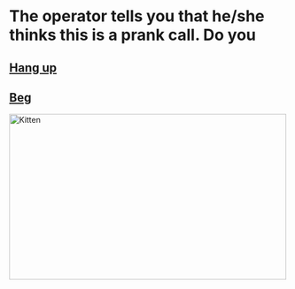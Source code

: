 # The operator tells you that he/she thinks this is a prank call. Do you

## [Hang up](hang-up/hang-up.md)

## [Beg](beg/beg.md)

<img src="https://media.istockphoto.com/photos/touchscreen-smartphone-with-emergency-call-on-the-screen-picture-id485815238?k=6&m=485815238&s=612x612&w=0&h=pqmG_R0tpfVW5ITUGE-6oyRaCP8YsOTBg2b1P_h3j34=" alt="Kitten"
	title="A cute kitten" width="500" height="300" />
